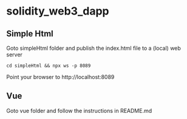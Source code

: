 # solidity_web3_dapp

## Simple Html
Goto simpleHtml folder and publish the index.html file to a (local) web server

`cd simpleHtml && npx ws -p 8089`

Point your browser to http://localhost:8089


## Vue
Goto vue folder and follow the instructions in README.md